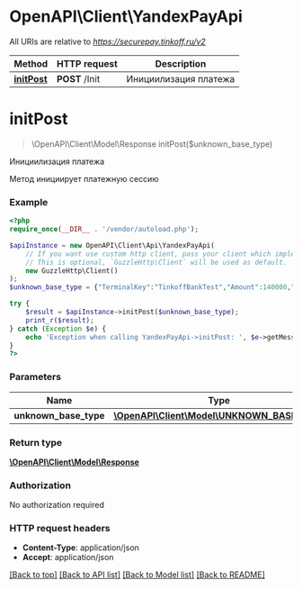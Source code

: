 # OpenAPI\Client\YandexPayApi

All URIs are relative to *https://securepay.tinkoff.ru/v2*

Method | HTTP request | Description
------------- | ------------- | -------------
[**initPost**](YandexPayApi.md#initPost) | **POST** /Init | Инициилизация платежа


# **initPost**
> \OpenAPI\Client\Model\Response initPost($unknown_base_type)

Инициилизация платежа

Метод инициирует платежную сессию

### Example
```php
<?php
require_once(__DIR__ . '/vendor/autoload.php');

$apiInstance = new OpenAPI\Client\Api\YandexPayApi(
    // If you want use custom http client, pass your client which implements `GuzzleHttp\ClientInterface`.
    // This is optional, `GuzzleHttp\Client` will be used as default.
    new GuzzleHttp\Client()
);
$unknown_base_type = {"TerminalKey":"TinkoffBankTest","Amount":140000,"OrderId":"21090","Description":"Подарочная карта на 1000 рублей","Token":"68711168852240a2f34b6a8b19d2cfbd296c7d2a6dff8b23eda6278985959346","DATA":{"Phone":"+71234567890","Email":"a@test.com"},"Receipt":{"Email":"a@test.ru","Phone":"+79031234567","Taxation":"osn","Items":[{"Name":"Наименование товара 1","Price":10000,"Quantity":1,"Amount":10000,"Tax":"vat10","Ean13":"303130323930303030630333435"},{"Name":"Наименование товара 2","Price":20000,"Quantity":2,"Amount":40000,"Tax":"vat20"},{"Name":"Наименование товара 3","Price":30000,"Quantity":3,"Amount":90000,"Tax":"vat10"}]}}; // \OpenAPI\Client\Model\UNKNOWN_BASE_TYPE | 

try {
    $result = $apiInstance->initPost($unknown_base_type);
    print_r($result);
} catch (Exception $e) {
    echo 'Exception when calling YandexPayApi->initPost: ', $e->getMessage(), PHP_EOL;
}
?>
```

### Parameters

Name | Type | Description  | Notes
------------- | ------------- | ------------- | -------------
 **unknown_base_type** | [**\OpenAPI\Client\Model\UNKNOWN_BASE_TYPE**](../Model/UNKNOWN_BASE_TYPE.md)|  |

### Return type

[**\OpenAPI\Client\Model\Response**](../Model/Response.md)

### Authorization

No authorization required

### HTTP request headers

 - **Content-Type**: application/json
 - **Accept**: application/json

[[Back to top]](#) [[Back to API list]](../../README.md#documentation-for-api-endpoints) [[Back to Model list]](../../README.md#documentation-for-models) [[Back to README]](../../README.md)

